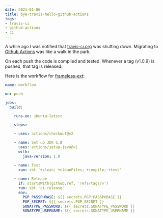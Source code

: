 ```yaml
---
date: 2021-01-06
title: bye-travis-hello-github-actions
tags:
- travis-ci
- github-actions
- ci
---
```

A while ago I was notified that [travis-ci.org](https://travis-ci.org/) was shutting down.
Migrating to [Github Actions](https://github.com/features/actions) was like a walk in the park.

On each push the code is compiled and tested. Whenever a tag (v1.0.9) is pushed, that tag is released.

Here is the workflow for [frameless-ext](https://github.com/timvw/frameless-ext):

```yaml
name: workflow

on: push

jobs:
  build:

    runs-on: ubuntu-latest

    steps:

    - uses: actions/checkout@v2

    - name: Set up JDK 1.8
      uses: actions/setup-java@v1
      with:
        java-version: 1.8

    - name: Test
      run: sbt '+clean; +cleanFiles; +compile; +test'
      
    - name: Release
      if: startsWith(github.ref, 'refs/tags/v')
      run: sbt 'ci-release'
      env:
        PGP_PASSPHRASE: ${{ secrets.PGP_PASSPHRASE }}
        PGP_SECRET: ${{ secrets.PGP_SECRET }}
        SONATYPE_PASSWORD: ${{ secrets.SONATYPE_PASSWORD }}
        SONATYPE_USERNAME: ${{ secrets.SONATYPE_USERNAME }}
```

